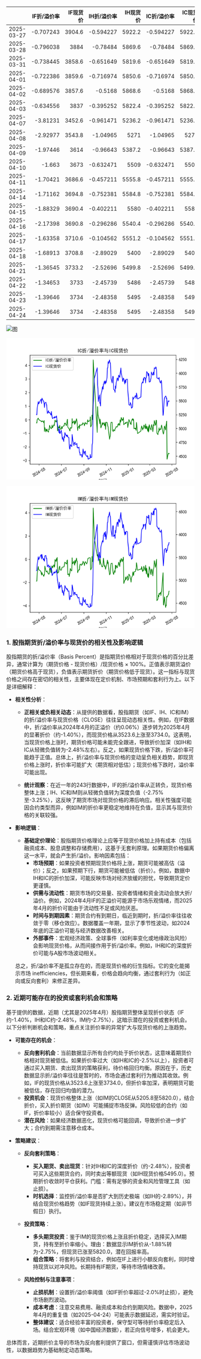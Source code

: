 |            |   IF折/溢价率 |   IF现货价 |   IH折/溢价率 |   IH现货价 |   IC折/溢价率 |   IC现货价 |   IH折/溢价率 |   IH现货价 |
|:-----------|--------------:|-----------:|--------------:|-----------:|--------------:|-----------:|--------------:|-----------:|
| 2025-03-27 |     -0.707243 |     3904.6 |     -0.594227 |     5922.2 |     -0.594227 |     5922.2 |      -2.92895 |     6143.4 |
| 2025-03-28 |     -0.796038 |     3884   |     -0.78484  |     5869.6 |     -0.78484  |     5869.6 |      -3.02986 |     6078.4 |
| 2025-03-31 |     -0.738445 |     3858.6 |     -0.651649 |     5819.6 |     -0.651649 |     5819.6 |      -2.85304 |     6049   |
| 2025-04-01 |     -0.722386 |     3859.6 |     -0.716974 |     5850.6 |     -0.716974 |     5850.6 |      -3.11981 |     6064.2 |
| 2025-04-02 |     -0.689576 |     3857.6 |     -0.5168   |     5868.6 |     -0.5168   |     5868.6 |      -2.82374 |     6100   |
| 2025-04-03 |     -0.634556 |     3837   |     -0.395252 |     5822.4 |     -0.395252 |     5822.4 |      -2.76398 |     6031.8 |
| 2025-04-07 |     -3.81231  |     3452.6 |     -0.961471 |     5236.2 |     -0.961471 |     5236.2 |      -1.16153 |     5432.6 |
| 2025-04-08 |     -2.92977  |     3543.8 |     -1.04965  |     5271   |     -1.04965  |     5271   |      -3.91353 |     5313.6 |
| 2025-04-09 |     -1.97446  |     3614   |     -0.96643  |     5387.2 |     -0.96643  |     5387.2 |      -3.9405  |     5429.6 |
| 2025-04-10 |     -1.663    |     3673   |     -0.632471 |     5509   |     -0.632471 |     5509   |      -3.56785 |     5578.2 |
| 2025-04-11 |     -1.70421  |     3686.6 |     -0.457211 |     5555.8 |     -0.457211 |     5555.8 |      -3.2409  |     5672.2 |
| 2025-04-14 |     -1.71162  |     3694.8 |     -0.752381 |     5584.8 |     -0.752381 |     5584.8 |      -4.13446 |     5693   |
| 2025-04-15 |     -1.88329  |     3690.4 |     -0.402211 |     5580   |     -0.402211 |     5580   |      -3.95041 |     5680.4 |
| 2025-04-16 |     -2.17398  |     3690.8 |     -0.296286 |     5540.4 |     -0.296286 |     5540.4 |      -3.98173 |     5603   |
| 2025-04-17 |     -1.63358  |     3710.6 |     -0.104562 |     5551.2 |     -0.104562 |     5551.2 |      -3.18113 |     5653.8 |
| 2025-04-18 |     -1.68913  |     3708.8 |     -2.89029  |     5400   |     -2.89029  |     5400   |      -3.25269 |     5642   |
| 2025-04-21 |     -1.36545  |     3733.2 |     -2.52696  |     5499.8 |     -2.52696  |     5499.8 |      -3.06818 |     5770   |
| 2025-04-22 |     -1.34653  |     3733   |     -2.45739  |     5486   |     -2.45739  |     5486   |      -3.02072 |     5769.6 |
| 2025-04-23 |     -1.39646  |     3734   |     -2.48358  |     5495   |     -2.48358  |     5495   |      -2.75012 |     5820   |
| 2025-04-24 |     -1.39646  |     3734   |     -2.48358  |     5495   |     -2.48358  |     5495   |      -2.75012 |     5820   |![图](Stock_index_IF.png)

![图](Stock_index_IH.png)

![图](Stock_index_IC.png)

![图](Stock_index_IM.png)

### 1. 股指期货折/溢价率与现货价的相关性及影响逻辑

股指期货的折/溢价率（Basis Percent）是指期货价格相对于现货价格的百分比差异，通常计算为（期货价格 - 现货价格）/现货价格 × 100%。正值表示期货溢价（期货价格高于现货），负值表示期货折价（期货价格低于现货）。这一指标与现货价格之间存在密切的相关性，主要体现在定价机制、市场预期和套利行为上。以下是详细解释：

- **相关性分析**：
  - **正相关或负相关动态**：从提供的数据看，股指期货（如IF、IH、IC和IM）的折/溢价率与现货价格（CLOSE）往往呈现动态相关性。例如，在IF数据中，折/溢价率从2024年4月的正溢价（约0.06%）逐步转为2025年4月的显著折价（约-1.40%），而现货价格从3523.6上涨至3734.0。这表明，当现货价格上涨时，期货价格可能未能完全跟进，导致折价加深（如IH和IC从轻微负值转为-2.48%左右）。反之，如果现货价格下跌，折/溢价率可能趋于正值。总体上，折/溢价率与现货价格的变动呈负相关趋势，即现货价格上涨时，折价率可能扩大（期货相对低估）；现货价格下跌时，溢价率可能出现。
  
  - **统计观察**：在近一年的243行数据中，IF的折/溢价率从正转负，现货价格整体上涨；IH、IC和IM则从轻微负值转为深度负值（-2.75%至-3.25%），这反映了期货市场对现货价格的滞后响应。相关性强度可能因合约类型而异，例如IM的折价率更稳定地维持在负值，显示其与现货价格的关联较强。

- **影响逻辑**：
  - **基础定价理论**：股指期货价格理论上应等于现货价格加上持有成本（包括融资成本、股息调整和存储费用），这基于无套利原理。如果期货价格偏离这一水平，就会产生折/溢价。影响因素包括：
    - **市场预期**：如果投资者预期现货价格将上涨，期货可能被高估（溢价）；反之，如果预期下行，期货可能被低估（折价）。例如，数据中IH和IC的折价加深，可能反映市场对经济放缓的担忧，导致期货定价更谨慎。
    - **供需与流动性**：期货市场的交易量、投资者情绪和资金流动会放大折/溢价。例如，2024年4月IF的正溢价可能源于市场乐观情绪，而2025年4月的折价可能由于流动性不足或风险厌恶。
    - **时间与到期因素**：期货合约有到期日，临近到期时，折/溢价率往往收敛于零（移仓效应）。数据覆盖一年期，显示了季节性波动，如2024年底的正溢价可能与经济数据改善相关。
    - **外部事件**：宏观经济政策、全球事件（如利率变化或地缘政治风险）会影响现货价格，从而间接作用于折/溢价率。例如，IH和IC的深度折价可能与A股市场波动相关。
    
  总之，折/溢价率不是孤立存在的，而是现货价格的衍生指标。它的变化能揭示市场 inefficiencies，但长期来看，价格会趋向均衡，通过套利行为（如正向或反向套利）来修正差异。

### 2. 近期可能存在的投资或套利机会和策略

基于提供的数据，近期（尤其是2025年4月）股指期货整体呈现折价状态（IF约-1.40%，IH和IC约-2.48%，IM约-2.75%），这暗示潜在的投资或套利机会。以下分析判断机会和策略，重点关注折价率的异常扩大与现货价格的上涨趋势。

- **可能存在的机会**：
  - **反向套利机会**：当前数据显示所有合约均处于折价状态，这意味着期货价格相对现货被低估。如果折价率过大（如IH和IC的-2.5%以上），投资者可通过买入期货、卖出现货的策略获利，待价格回归均衡。原因在于，历史数据显示折/溢价率往往是暂时的，市场会通过套利行为推动其收敛。例如，IF的现货价格从3523.6上涨至3734.0，但折价率加深，表明期货可能被低估，存在回归均值的潜力。
  - **投资机会**：现货价格整体上涨（如IM的CLOSE从5205.8至5820.0），结合折价，买入折价期货（如IM）可能捕捉市场反弹。风险较低的合约（如IF，折价率较小）适合保守投资者。
  - **潜在风险**：如果经济数据恶化，现货价格可能回调，导致折价进一步扩大；合约到期需注意移仓成本。

- **策略建议**：
  - **反向套利策略**：
    - **买入期货、卖出现货**：针对IH和IC的深度折价（约-2.48%），投资者可买入这些期货合约，同时卖出等额现货（如IH现货价格5495.0）。预期折价收敛时平仓获利。门槛：需有足够的资金和风险管理工具（如止损）。
    - **时机选择**：监控折/溢价率是否扩大到历史极端（如IH的-2.89%），并结合现货价格趋势（如IF现货持续上涨）。建议在市场稳定期（如非节假日）执行。
    
  - **投资策略**：
    - **多头期货投资**：鉴于IM的现货价格上涨且折价稳定，选择买入IM期货，持有至折价率缩小。理由：数据显示IM折价从-1.88%转为-2.75%，但现货已涨至5820.0，潜在回报率高。
    - **组合策略**：将套利与投资结合，例如在IF上进行小额反向套利，同时增持现货以对冲风险。长期持有IF期货，等待市场情绪改善。
    
  - **风险控制与注意事项**：
    - **止损机制**：设置折/溢价率阈值（如IF折价率超过-2.0%时止损），避免市场剧烈波动。
    - **成本考虑**：注意交易费用、融资成本和合约到期风险。数据中，2025年4月的重复值（如2025-04-24）可能表示数据延迟，需实时验证。
    - **整体建议**：适合经验丰富的投资者，保守型可等待折价率稳定后入场。结合宏观环境（如中国经济数据），若正向信号增多，机会更大。

总体而言，近期折价主导的市场为反向套利提供了窗口，但需谨慎评估市场波动性，以数据趋势为基础制定动态策略。

